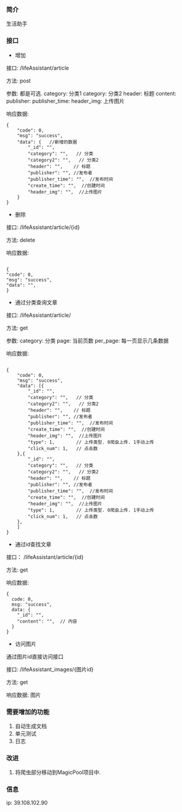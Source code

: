 ### 简介

生活助手

### 接口

* 增加

接口: /lifeAssistant/article

方法: post

参数:  都是可选.
    category: 分类1
    category: 分类2
    header: 标题
    content:
    publisher:
    publisher_time: 
    header_img:  上传图片
    
响应数据:
```json5
{
    "code": 0,
    "msg": "success",
    "data": {   //新增的数据
        "_id": "",
        "category": "",   // 分类
        "category2": "",   // 分类2 
        "header": "",    // 标题
        "publisher": "", //发布者
        "publisher_time": "",  //发布时间
        "create_time": "",  //创建时间
        "header_img": "",  //上传图片
    } 
}
```
    
* 删除

接口: /lifeAssistant/article/{id}

方法: delete

响应数据:
```json5

{
"code": 0,
"msg": "success",
"data": "",
}

```
    

* 通过分类查询文章

接口: /lifeAssistant/article/

方法: get

参数:
    category: 分类
    page: 当前页数
    per_page: 每一页显示几条数据

响应数据:
```json5

{
    "code": 0,
    "msg": "success",  
    "data": [{
        "_id": "",
        "category": "",   // 分类
        "category2": "",   // 分类2 
        "header": "",    // 标题
        "publisher": "", //发布者
        "publisher_time": "",  //发布时间
        "create_time": "",  //创建时间
        "header_img": "",  //上传图片
        "type": 1,        // 上传类型. 0爬虫上传. 1手动上传
        "click_num": 1,   // 点击数
    },{
        "_id": "",
        "category": "",   // 分类
        "category2": "",   // 分类2 
        "header": "",    // 标题
        "publisher": "", //发布者
        "publisher_time": "",  //发布时间
        "create_time": "",  //创建时间
        "header_img": "",  //上传图片
        "type": 1,        // 上传类型. 0爬虫上传. 1手动上传
        "click_num": 1,   // 点击数
    },
    ]
}

```

* 通过id查找文章

接口： /lifeAssistant/article/{id}

方法: get

响应数据:
```json5
{
  code: 0,
  msg: "success",
  data: {
    "_id": "",
    "content": "",  // 内容
  }
}
```

* 访问图片

通过图片id直接访问接口

接口: /lifeAssistant_images/{图片id}

方法: get

响应数据: 图片

### 需要增加的功能

1. 自动生成文档
2. 单元测试
3. 日志

### 改进

1. 将爬虫部分移动到MagicPool项目中.


### 信息

ip: 39.108.102.90